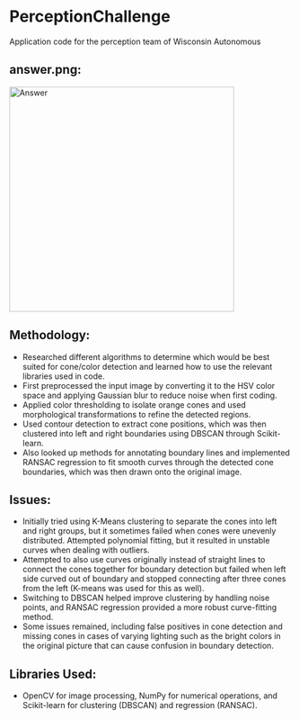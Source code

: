 # PerceptionChallenge
Application code for the perception team of Wisconsin Autonomous

answer.png:
-
<img src="answer.png" alt="Answer" width="400">


Methodology:
-
- Researched different algorithms to determine which would be best suited for cone/color detection and learned how to use the relevant libraries used in code.
- First preprocessed the input image by converting it to the HSV color space and applying Gaussian blur to reduce noise when first coding.
- Applied color thresholding to isolate orange cones and used morphological transformations to refine the detected regions.
- Used contour detection to extract cone positions, which was then clustered into left and right boundaries using DBSCAN through Scikit-learn. 
- Also looked up methods for annotating boundary lines and implemented RANSAC regression to fit smooth curves through the detected cone boundaries, which was then drawn onto the original image.

Issues:
-
- Initially tried using K-Means clustering to separate the cones into left and right groups, but it sometimes failed when cones were unevenly distributed. Attempted polynomial fitting, but it resulted in unstable curves when dealing with outliers.
- Attempted to also use curves originally instead of straight lines to connect the cones together for boundary detection but failed when left side curved out of boundary and stopped connecting after three cones from the left (K-means was used for this as well).
- Switching to DBSCAN helped improve clustering by handling noise points, and RANSAC regression provided a more robust curve-fitting method.
- Some issues remained, including false positives in cone detection and missing cones in cases of varying lighting such as the bright colors in the original picture that can cause confusion in boundary detection.

Libraries Used:
-
- OpenCV for image processing, NumPy for numerical operations, and Scikit-learn for clustering (DBSCAN) and regression (RANSAC).




